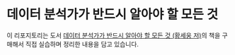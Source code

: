 # 데이터 분석가가 반드시 알아야 할 모든 것
이 리포지토리는 도서 [데이터 분석가가 반드시 알아야 할 모든 것 (황세웅 저)](https://product.kyobobook.co.kr/detail/S000200640617)의 책을 구매해서 직접 실습하며 정리한 내용을 담고 있습니다.
